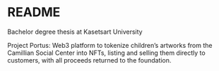 # README

Bachelor degree thesis at Kasetsart University

Project Portus: Web3 platform to tokenize children’s artworks from the Camillian Social Center into NFTs, listing
and selling them directly to customers, with all proceeds returned to the foundation.
